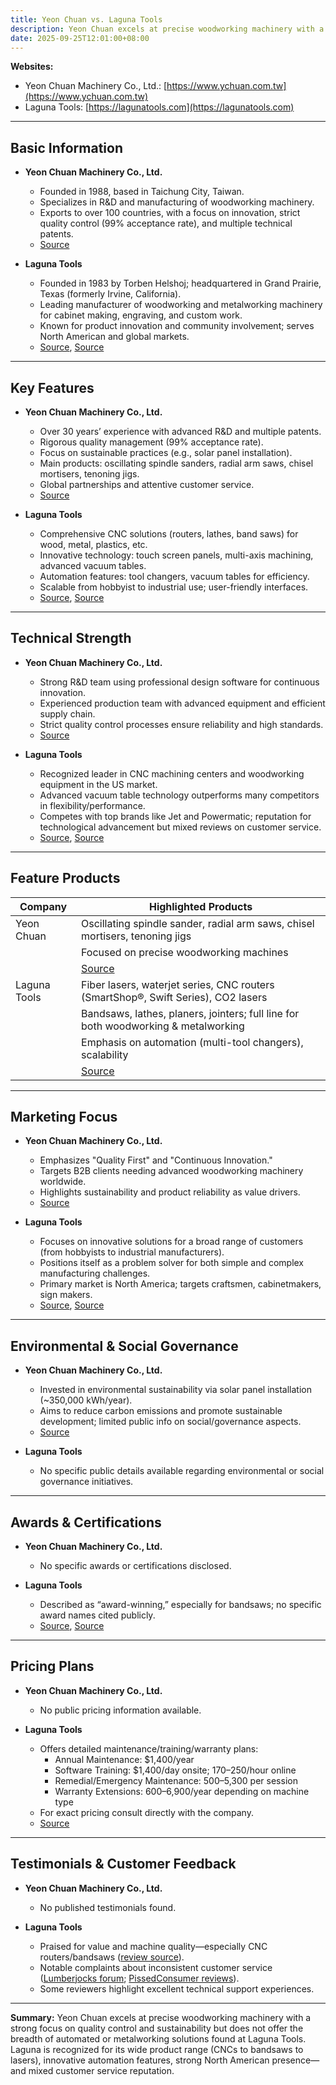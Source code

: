 ```yaml
---
title: Yeon Chuan vs. Laguna Tools
description: Yeon Chuan excels at precise woodworking machinery with a strong focus on quality control and sustainability but does not offer the breadth of automated or metalworking solutions found at Laguna Tools. Laguna is recognized for its wide product range (CNCs to bandsaws to lasers), innovative automation features, strong North American presence—and mixed customer service reputation.
date: 2025-09-25T12:01:00+08:00
---
```


**Websites:**
- Yeon Chuan Machinery Co., Ltd.: [https://www.ychuan.com.tw](https://www.ychuan.com.tw)
- Laguna Tools: [https://lagunatools.com](https://lagunatools.com)

---

## Basic Information

- **Yeon Chuan Machinery Co., Ltd.**
  - Founded in 1988, based in Taichung City, Taiwan.
  - Specializes in R&D and manufacturing of woodworking machinery.
  - Exports to over 100 countries, with a focus on innovation, strict quality control (99% acceptance rate), and multiple technical patents.
  - [Source](https://www.ychuan.com.tw)

- **Laguna Tools**
  - Founded in 1983 by Torben Helshoj; headquartered in Grand Prairie, Texas (formerly Irvine, California).
  - Leading manufacturer of woodworking and metalworking machinery for cabinet making, engraving, and custom work.
  - Known for product innovation and community involvement; serves North American and global markets.
  - [Source](https://lagunatools.com/company/), [Source](https://usmanufacturingreport.com/article/laguna-tools/)

---

## Key Features

- **Yeon Chuan Machinery Co., Ltd.**
  - Over 30 years’ experience with advanced R&D and multiple patents.
  - Rigorous quality management (99% acceptance rate).
  - Focus on sustainable practices (e.g., solar panel installation).
  - Main products: oscillating spindle sanders, radial arm saws, chisel mortisers, tenoning jigs.
  - Global partnerships and attentive customer service.
  - [Source](https://www.ychuan.com.tw)

- **Laguna Tools**
  - Comprehensive CNC solutions (routers, lathes, band saws) for wood, metal, plastics, etc.
  - Innovative technology: touch screen panels, multi-axis machining, advanced vacuum tables.
  - Automation features: tool changers, vacuum tables for efficiency.
  - Scalable from hobbyist to industrial use; user-friendly interfaces.
  - [Source](https://lagunatools.com/cnc/), [Source](https://lagunatools.com/classic/drill-presses/dp20/)

---

## Technical Strength

- **Yeon Chuan Machinery Co., Ltd.**
  - Strong R&D team using professional design software for continuous innovation.
  - Experienced production team with advanced equipment and efficient supply chain.
  - Strict quality control processes ensure reliability and high standards.
  - [Source](https://www.ychuan.com.tw/technological-advantages)

- **Laguna Tools**
  - Recognized leader in CNC machining centers and woodworking equipment in the US market.
  - Advanced vacuum table technology outperforms many competitors in flexibility/performance.
  - Competes with top brands like Jet and Powermatic; reputation for technological advancement but mixed reviews on customer service.
  - [Source](https://lagunatools.com/resources/education/what-is-cnc/), [Source](https://www.woodworkcenter.com/how-does-laguna-woodworking-equipment-stack-up-against-competition/)

---

## Feature Products

| Company      | Highlighted Products                                                                                   |
|--------------|-------------------------------------------------------------------------------------------------------|
| Yeon Chuan   | Oscillating spindle sander, radial arm saws, chisel mortisers, tenoning jigs                          |
|              | Focused on precise woodworking machines                                                               |
|              | [Source](https://www.ychuan.com.tw)                                                                   |
| Laguna Tools | Fiber lasers, waterjet series, CNC routers (SmartShop®, Swift Series), CO2 lasers                     |
|              | Bandsaws, lathes, planers, jointers; full line for both woodworking & metalworking                    |
|              | Emphasis on automation (multi-tool changers), scalability                                             |
|              | [Source](https://lagunatools.com/)                                                                    |

---

## Marketing Focus

- **Yeon Chuan Machinery Co., Ltd.**
    - Emphasizes "Quality First" and "Continuous Innovation."
    - Targets B2B clients needing advanced woodworking machinery worldwide.
    - Highlights sustainability and product reliability as value drivers.
    - [Source](https://www.ychuan.com.tw/mission-and-vision)

- **Laguna Tools**
    - Focuses on innovative solutions for a broad range of customers (from hobbyists to industrial manufacturers).
    - Positions itself as a problem solver for both simple and complex manufacturing challenges.
    - Primary market is North America; targets craftsmen, cabinetmakers, sign makers.
    - [Source](https://lagunatools.com/company/), [Source](https://usmanufacturingreport.com/article/laguna-tools/)

---

## Environmental & Social Governance

- **Yeon Chuan Machinery Co., Ltd.**
    - Invested in environmental sustainability via solar panel installation (~350,000 kWh/year).
    - Aims to reduce carbon emissions and promote sustainable development; limited public info on social/governance aspects.
    - [Source](https://www.ychuan.com.tw/blog/news-2/35-10)

- **Laguna Tools**
    - No specific public details available regarding environmental or social governance initiatives.

---

## Awards & Certifications

- **Yeon Chuan Machinery Co., Ltd.**
    - No specific awards or certifications disclosed.

- **Laguna Tools**
    - Described as “award-winning,” especially for bandsaws; no specific award names cited publicly.
    - [Source](http://m.lagunatools.com/site/), [Source](https://www.hudsonferry.com/investments/)

---

## Pricing Plans

- **Yeon Chuan Machinery Co., Ltd.**
    - No public pricing information available.

- **Laguna Tools**
    - Offers detailed maintenance/training/warranty plans:
        * Annual Maintenance: $1,400/year
        * Software Training: $1,400/day onsite; $170–$250/hour online
        * Remedial/Emergency Maintenance: $500–$5,300 per session
        * Warranty Extensions: $600–$6,900/year depending on machine type
    - For exact pricing consult directly with the company.
    - [Source](https://lagunatools.com/cnc-small-maintenance-package/)

---

## Testimonials & Customer Feedback

- **Yeon Chuan Machinery Co., Ltd.**
    - No published testimonials found.

- **Laguna Tools**
    * Praised for value and machine quality—especially CNC routers/bandsaws ([review source](https://lagunatools.com/company/reviews/?srsltid=AfmBOorQiuTO4sXDsHspmQCyiua5bf6WmA-7-EpTHG6mo5j3vqoZYjI2)).
    * Notable complaints about inconsistent customer service ([Lumberjocks forum](https://www.lumberjocks.com/threads/why-does-laguna-tools-have-so-many-unhappy-customers.38576/); [PissedConsumer reviews](https://laguna-tools.pissedconsumer.com/review.html)).
    * Some reviewers highlight excellent technical support experiences.

---

**Summary:**
Yeon Chuan excels at precise woodworking machinery with a strong focus on quality control and sustainability but does not offer the breadth of automated or metalworking solutions found at Laguna Tools. Laguna is recognized for its wide product range (CNCs to bandsaws to lasers), innovative automation features, strong North American presence—and mixed customer service reputation.